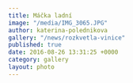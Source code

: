 ```yaml
---
title: Máčka ladní
image: "/media/IMG_3065.JPG"
author: katerina-polednikova
gallery: "/news/rozkvetla-vinice"
published: true
date: 2016-08-26 13:31:25 +0000
category: gallery
layout: photo
---
```

